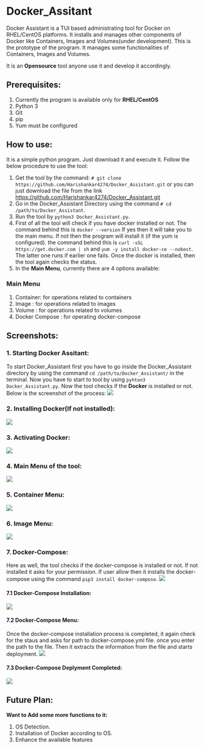 # Docker_Assitant

Docker Assistant is a TUI based administrating tool for Docker on RHEL/CentOS platforms.
It installs and manages other components of Docker like Containers, Images and Volumes(under development).
This is the prototype of the program. It manages some functionalities of Containers, Images and Volumes.

It is an **Opensource** tool anyone use it and develop it accordingly.

## Prerequisites:

1.  Currently the program is available only for **RHEL/CentOS**
2.  Python 3
3.  Git
4.  pip
5.  Yum must be configured

## How to use:

It is a simple python program. Just download it and execute it. Follow the below procedure to use the tool:

1.  Get the tool by the command: `# git clone https://github.com/Harishankar4274/Docker_Assistant.git` or you can just download       the file from the link https://github.com/Harishankar4274/Docker_Assistant.git
2.  Go in the Docker_Assistant Directory using the command `# cd /path/to/Docker_Assistant`.
3.  Run the tool by `python3 Docker_Assistant.py`.
4.  First of all the tool will check if you have docker installed or not. The command behind this is `docker --version` If yes then it will take you to the main menu. If not then the program will install it (if the yum is configured). the command behind this is `curl -sSL https://get.docker.com | sh` and `yum -y install docker-ce --nobest`. The latter one runs if earlier one fails. Once the docker is installed, then the tool again checks the status.
5. In the **Main Menu**, currently there are 4 options available:
### Main Menu
  1. Container: for operations related to containers
  2. Image : for operations related to images
  3. Volume : for operations related to volumes
  4. Docker Compose : for operating docker-compose

## Screenshots:

### 1. Starting Docker Assitant:

To start Docker_Assistant first you have to go inside the Docker_Assistant directory by using the command `cd /path/to/Docker_Assistant/` in the terminal. Now you have to start to tool by using `pyhton3 Docker_Assistant.py`. Now the tool checks if the **Docker** is installed or not. Below is the screenshot of the process:
<img src="https://github.com/Harishankar4274/Docker_Assistant/blob/master/Docker_Assistant_SS/1.Docker_Assistant_Start.png">

### 2. Installing Docker(If not installed):
<img src="https://github.com/Harishankar4274/Docker_Assistant/blob/master/Docker_Assistant_SS/2.Docker_installation.png">

### 3. Activating Docker:
<img src="https://github.com/Harishankar4274/Docker_Assistant/blob/master/Docker_Assistant_SS/3.Docker_Service_started.png">

### 4. Main Menu of the tool:
<img src="https://github.com/Harishankar4274/Docker_Assistant/blob/master/Docker_Assistant_SS/4.Main_Menu.png">

### 5. Container Menu:
<img src="https://github.com/Harishankar4274/Docker_Assistant/blob/master/Docker_Assistant_SS/5.Container_menu.png">

### 6. Image Menu:
<img src="https://github.com/Harishankar4274/Docker_Assistant/blob/master/Docker_Assistant_SS/6.Images_menu.png">

### 7. Docker-Compose:
Here as well, the tool checks if the docker-compose is installed or not. If not installed it asks for your permission. If user allow then it installs the docker-compose using the command `pip3 install docker-compose`.
<img src="https://github.com/Harishankar4274/Docker_Assistant/blob/master/Docker_Assistant_SS/7.Docker_Compose_Menu.png">

#### 7.1 Docker-Compose Installation:
<img src="https://github.com/Harishankar4274/Docker_Assistant/blob/master/Docker_Assistant_SS/8.Docker_Compose_Installation.png">

#### 7.2 Docker-Compose Menu:
Once the docker-compose installation process is completed, it again check for the staus and asks for path to docker-compose.yml file. once you enter the path to the file. Then it extracts the information from the file and starts deployment.
<img src="https://github.com/Harishankar4274/Docker_Assistant/blob/master/Docker_Assistant_SS/9.Docker_Compose_Deployment.png">

#### 7.3 Docker-Compose Deplyment Completed:
<img src="https://github.com/Harishankar4274/Docker_Assistant/blob/master/Docker_Assistant_SS/10.Deployment_completed.png">

## Future Plan:

**Want to Add some more functions to it:**

1.  OS Detection.
2.  Installation of Docker according to OS.
3.  Enhance the available features
